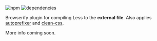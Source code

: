 ![npm](https://badge.fury.io/js/stylify.svg) ![dependencies](https://david-dm.org/deepsweet/stylify.svg)

Browserify plugin for compiling Less to the **external file**. Also applies [autoprefixer](https://github.com/postcss/autoprefixer) and [clean-css](https://github.com/jakubpawlowicz/clean-css).

More info coming soon.
